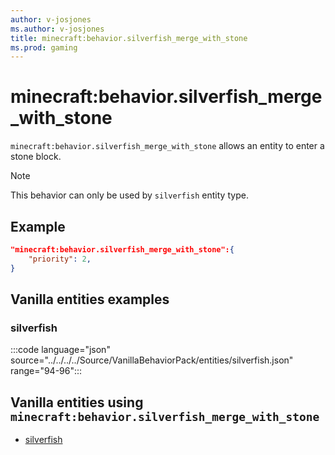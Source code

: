 ```yaml
---
author: v-josjones
ms.author: v-josjones
title: minecraft:behavior.silverfish_merge_with_stone
ms.prod: gaming
---
```


# minecraft:behavior.silverfish_merge_with_stone

`minecraft:behavior.silverfish_merge_with_stone` allows an entity to enter a stone block.

> [!NOTE]
> This behavior can only be used by `silverfish` entity type.

## Example

```json
"minecraft:behavior.silverfish_merge_with_stone":{
    "priority": 2,
}
```

## Vanilla entities examples

### silverfish

:::code language="json" source="../../../../Source/VanillaBehaviorPack/entities/silverfish.json" range="94-96":::

## Vanilla entities using `minecraft:behavior.silverfish_merge_with_stone`

- [silverfish](../../../../Source/VanillaBehaviorPack_Snippets/entities/silverfish.md)
